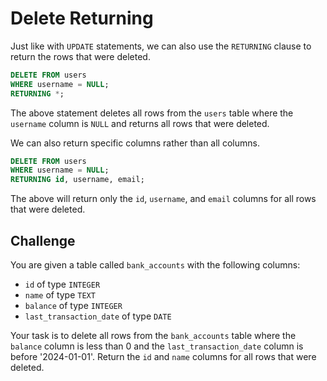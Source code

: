 # Delete Returning

Just like with `UPDATE` statements, we can also use the `RETURNING` clause to return the rows that were deleted.

```sql
DELETE FROM users
WHERE username = NULL;
RETURNING *;
```

The above statement deletes all rows from the `users` table where the `username` column is `NULL` and returns all rows that were deleted.

We can also return specific columns rather than all columns.

```sql
DELETE FROM users
WHERE username = NULL;
RETURNING id, username, email;
```

The above will return only the `id`, `username`, and `email` columns for all rows that were deleted.

## Challenge

You are given a table called `bank_accounts` with the following columns:

- `id` of type `INTEGER`
- `name` of type `TEXT`
- `balance` of type `INTEGER`
- `last_transaction_date` of type `DATE`

Your task is to delete all rows from the `bank_accounts` table where the `balance` column is less than 0 and the `last_transaction_date` column is before '2024-01-01'. Return the `id` and `name` columns for all rows that were deleted.
